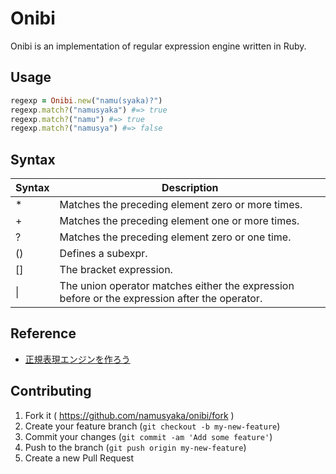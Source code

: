 # Onibi

Onibi is an implementation of regular expression engine written in Ruby.

## Usage

```ruby
regexp = Onibi.new("namu(syaka)?")
regexp.match?("namusyaka") #=> true
regexp.match?("namu") #=> true
regexp.match?("namusya") #=> false
```

## Syntax

<table>
  <thead>
    <th>Syntax</th>
    <th>Description</th>
  </thead>
  <tbody>
    <tr>
      <td>*</td>
      <td>Matches the preceding element zero or more times.</td>
    </tr>
    <tr>
      <td>+</td>
      <td>Matches the preceding element one or more times.</td>
    </tr>
    <tr>
      <td>?</td>
      <td>Matches the preceding element zero or one time.</td>
    </tr>
    <tr>
      <td>()</td>
      <td>Defines a subexpr.</td>
    </tr>
    <tr>
      <td>[]</td>
      <td>The bracket expression.</td>
    </tr>
    <tr>
      <td>|</td>
      <td>The union operator matches either the expression before or the expression after the operator.</td>
    </tr>
  </tbody>
</table>

## Reference

* [正規表現エンジンを作ろう](http://codezine.jp/article/corner/237)

## Contributing

1. Fork it ( https://github.com/namusyaka/onibi/fork )
2. Create your feature branch (`git checkout -b my-new-feature`)
3. Commit your changes (`git commit -am 'Add some feature'`)
4. Push to the branch (`git push origin my-new-feature`)
5. Create a new Pull Request
